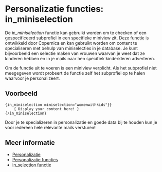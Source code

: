 # Personalizatie functies: in_miniselection

De *in_miniselection* functie kan gebruikt worden om te checken of een 
gespecificeerd subprofiel in een specifieke miniview zit. Deze functie is 
ontwikkeld door Copernica en kan gebruikt worden om content te specialiseren 
met behulp van miniselecties in je database. Je kunt bijvoorbeeld een 
selectie maken van vrouwen waarvan je weet dat ze kinderen hebben en in 
je mails naar hen specifiek kinderkleren adverteren.

Om de functie uit te voeren is een miniview verplicht. Als het subprofiel 
niet meegegeven wordt probeert de functie zelf het subprofiel op te halen 
waarvoor je personalizeert.

## Voorbeeld

    {in_miniselection miniselection="womenwithkids"}}
        { Display your content here! }
    {/in_miniselection}
    
Door je te specializeren in 
personalizatie en goede data bij te houden kun je voor iedereen hele 
relevante mails versturen!

## Meer informatie

* [Personalizatie](./personalization)
* [Personalizatie functies](./personalization-functions)
* [in_selection functie](./personalization-functions-in_selection)
